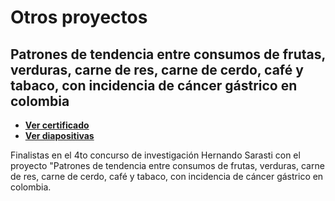 # Otros proyectos

## Patrones de tendencia entre consumos de frutas, verduras, carne de res, carne de cerdo, café y tabaco, con incidencia de cáncer gástrico en colombia
* **[Ver certificado](https://github.com/nietodaniel/repo/blob/main/PROYECTO%20535%20CERTIFICACION.pdf)**
* **[Ver diapositivas](https://github.com/nietodaniel/repo/blob/main/PROYECTO%20535%20CERTIFICACION.pdf)**

Finalistas en el 4to concurso de investigación Hernando Sarasti con el proyecto "Patrones de tendencia entre consumos de frutas, verduras, carne de res, carne de cerdo, café y tabaco, con incidencia de cáncer gástrico en colombia. 
